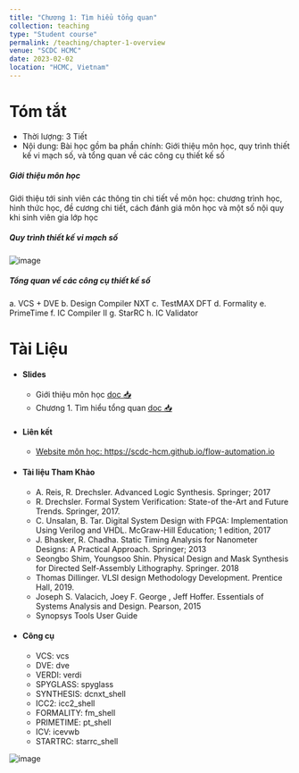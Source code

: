```yaml
---
title: "Chương 1: Tìm hiểu tổng quan"
collection: teaching
type: "Student course"
permalink: /teaching/chapter-1-overview
venue: "SCDC HCMC"
date: 2023-02-02
location: "HCMC, Vietnam"
---
```



Tóm tắt
========
* Thời lượng: 3 Tiết
* Nội dung:
Bài học gồm ba phần chính: Giới thiệu môn học, quy trình thiết kế vi mạch số, và tổng quan về các công cụ thiết kế số

##### Giới thiệu môn học

Giới thiệu tới sinh viên các thông tin chi tiết về môn học: chương trình học, hình thức học, đề cương chi tiết, cách đánh giá môn học và một số nội quy khi sinh viên gia lớp học

##### Quy trình thiết kế vi mạch số
![image](https://scdc-hcm.github.io/flow-automation.io/images/lectures/figure-ic-design-detail-tools.svg)
##### Tổng quan về các công cụ thiết kế số

a. VCS + DVE
b. Design Compiler NXT
c. TestMAX DFT
d. Formality
e. PrimeTime
f. IC Compiler II
g. StarRC
h. IC Validator


Tài Liệu  
========
* #### Slides
  
  * Giới thiệu môn học [doc 📥](https://link.uit.edu.vn/ic101-ch0)
  * Chương 1. Tìm hiểu tổng quan [doc 📥](https://link.uit.edu.vn/ic101-ch1)

* #### Liên kết
  * [Website môn học: https://scdc-hcm.github.io/flow-automation.io ](https://scdc-hcm.github.io/flow-automation.io)


* #### Tài liệu Tham Khảo
  * A. Reis,‎ R. Drechsler. Advanced Logic Synthesis. Springer; 2017
  * R. Drechsler. Formal System Verification: State-of the-Art and Future Trends. Springer, 2017. 
  * C. Unsalan,‎ B. Tar. Digital System Design with FPGA: Implementation Using Verilog and VHDL. McGraw-Hill Education; 1 edition, 2017
  * J. Bhasker, R. Chadha. Static Timing Analysis for Nanometer Designs: A Practical Approach. Springer; 2013
  * Seongbo Shim, Youngsoo Shin. Physical Design and Mask Synthesis for Directed Self-Assembly Lithography. Springer. 2018
  * Thomas Dillinger. VLSI design Methodology Development. Prentice Hall, 2019.
  * Joseph S. Valacich, Joey F. George , Jeff Hoffer. Essentials of Systems Analysis and Design. Pearson, 2015
  * Synopsys Tools User Guide

* #### Công cụ
  * VCS: vcs
  * DVE: dve
  * VERDI: verdi
  * SPYGLASS: spyglass
  * SYNTHESIS: dcnxt_shell
  * ICC2: icc2_shell
  * FORMALITY: fm_shell
  * PRIMETIME: pt_shell
  * ICV: icevwb
  * STARTRC: starrc_shell


![image](https://user-images.githubusercontent.com/7957412/217716544-ca115637-f325-46db-bb83-f3c56dd2ab15.png)

